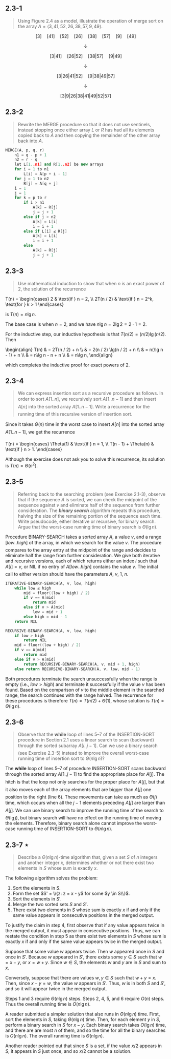 ## 2.3-1

> Using Figure 2.4 as a model, illustrate the operation of merge sort on the array $A = \langle 3, 41, 52, 26, 38, 57, 9, 49 \rangle$.

$$
[3] \quad [41] \quad [52] \quad [26] \quad [38] \quad [57] \quad [9] \quad [49]
$$

$$
\downarrow
$$

$$
[3|41] \quad [26| 52] \quad [38|57] \quad [9|49]
$$

$$
\downarrow
$$

$$
[3|26|41|52] \quad [9 |38|49|57]
$$

$$
\downarrow
$$

$$
[3|9|26|38|41|49|52|57]
$$

## 2.3-2

> Rewrite the $\text{MERGE}$ procedure so that it does not use sentinels, instead stopping once either array $L$ or $R$ has had all its elements copied back to $A$ and then copying the remainder of the other array back into $A$.

```cpp
MERGE(A, p, q, r)
    n1 = q - p + 1
    n2 = r - q
    let L[1..n1] and R[1..n2] be new arrays
    for i = 1 to n1
        L[i] = A[p + i - 1]
    for j = 1 to n2
        R[j] = A[q + j]
    i = 1
    j = 1
    for k = p to r
        if i > n1
            A[k] = R[j]
            j = j + 1
        else if j > n2
            A[k] = L[i]
            i = i + 1
        else if L[i] ≤ R[j]
            A[k] = L[i]
            i = i + 1
        else
            A[k] = R[j]
            j = j + 1
```

## 2.3-3

> Use mathematical induction to show that when $n$ is an exact power of $2$, the solution of the recurrence

T(n) =
\begin{cases}
    2         & \text{if } n = 2, \\\\
    2T(n / 2) & \text{if } n = 2^k, \text{for } k > 1
\end{cases}

is $T(n) = n\lg n$.

The base case is when $n = 2$, and we have $n\lg n = 2\lg 2 = 2 \cdot 1 = 2$.

For the inductive step, our inductive hypothesis is that $T(n / 2) = (n / 2)\lg(n / 2)$. Then

\begin{align}
T(n) & = 2T(n / 2) + n \\\\
     & = 2(n / 2) \lg(n / 2) + n \\\\
     & = n(\lg n - 1) + n \\\\
     & = n\lg n - n + n \\\\
     & = n\lg n,
\end{align}

which completes the inductive proof for exact powers of $2$.

## 2.3-4

> We can express insertion sort as a recursive procedure as follows. In order to sort $A[1..n]$, we recursively sort $A[1..n - 1]$ and then insert $A[n]$ into the sorted array $A[1..n - 1]$. Write a recurrence for the running time of this recursive version of insertion sort.

Since it takes $\Theta(n)$ time in the worst case to insert $A[n]$ into the sorted array $A[1..n - 1]$, we get the recurrence

T(n) = \begin{cases}
    \Theta(1)            & \text{if } n = 1, \\\\
    T(n - 1) + \Theta(n) & \text{if } n > 1.
\end{cases}

Although the exercise does not ask you to solve this recurrence, its solution is $T(n) = \Theta(n^2)$.

## 2.3-5

> Referring back to the searching problem (see Exercise 2.1-3), observe that if the sequence $A$ is sorted, we can check the midpoint of the sequence against $v$ and eliminate half of the sequence from further consideration. The __*binary search*__ algorithm repeats this procedure, halving the size of the remaining portion of the sequence each time. Write pseudocode, either iterative or recursive, for binary search. Argue that the worst-case running time of binary search is $\Theta(\lg n)$.

Procedure $\text{BINARY-SEARCH}$ takes a sorted array $A$, a value $v$, and a range $[low..high]$ of the array, in which we search for the value $v$. The procedure compares to the array entry at the midpoint of the range and decides to eliminate half the range from further consideration. We give both iterative and recursive versions, each of which returns either an index $i$ such that $A[i] = v$, or $\text{NIL}$ if no entry of $A[low..high]$ contains the value $v$. The initial call to either version should have the parameters $A$, $v$, $1$, $n$.

```cpp
ITERATIVE-BINARY-SEARCH(A, v, low, high)
    while low ≤ high
        mid = floor((low + high) / 2)
        if v == A[mid]
            return mid
        else if v > A[mid]
            low = mid + 1
        else high = mid - 1
    return NIL
```

```cpp
RECURSIVE-BINARY-SEARCH(A, v, low, high)
    if low > high
        return NIL
    mid = floor((low + high) / 2)
    if v == A[mid]
        return mid
    else if v > A[mid]
        return RECURSIVE-BINARY-SEARCH(A, v, mid + 1, high)
    else return RECURSIVE-BINARY-SEARCH(A, v, low, mid - 1)
```

Both procedures terminate the search unsuccessfully when the range is empty (i.e., $low > high$) and terminate it successfully if the value $v$ has been found. Based on the comparison of $v$ to the middle element in the searched range, the search continues with the range halved. The recurrence for these procedures is therefore $T(n) = T(n / 2) + \Theta(1)$, whose solution is $T(n) = \Theta(\lg n)$.

## 2.3-6

> Observe that the **while** loop of lines 5–7 of the $\text{INSERTION-SORT}$ procedure in Section 2.1 uses a linear search to scan (backward) through the sorted subarray $A[i..j - 1]$. Can we use a binary search (see Exercise 2.3-5) instead to improve the overall worst-case running time of insertion sort to $\Theta(n\lg n)$?

The **while** loop of lines 5–7 of procedure $\text{INSERTION-SORT}$ scans backward through the sorted array $A[1..j - 1]$ to find the appropriate place for $A[j]$. The hitch is that the loop not only searches for the proper place for $A[j]$, but that it also moves each of the array elements that are bigger than $A[j]$ one position to the right (line 6). These movements can take as much as $\Theta(j)$ time, which occurs when all the $j - 1$ elements preceding $A[j]$ are larger than $A[j]$. We can use binary search to improve the running time of the search to $\Theta(\lg j)$, but binary search will have no effect on the running time of moving the elements. Therefore, binary search alone cannot improve the worst-case running time of $\text{INSERTION-SORT}$ to $\Theta(n\lg n)$.

## 2.3-7 $\star$

> Describe a $\Theta(n\lg n)$-time algorithm that, given a set $S$ of $n$ integers and another integer $x$, determines whether or not there exist two elements in $S$ whose sum is exactly $x$.

The following algorithm solves the problem:

1. Sort the elements in $S$.
2. Form the set $S' = \\{z: z = x - y$ for some $y \in S\\}$.
3. Sort the elements in $S'$.
4. Merge the two sorted sets $S$ and $S'$.
5. There exist two elements in $S$ whose sum is exactly $x$ if and only if the same value appears in consecutive positions in the merged output.

To justify the claim in step 4, first observe that if any value appears twice in the merged output, it must appear in consecutive positions. Thus, we can restate the condition in step 5 as there exist two elements in $S$ whose sum is exactly $x$ if and only if the same value appears twice in the merged output.

Suppose that some value $w$ appears twice. Then $w$ appeared once in $S$ and once in $S'$. Because $w$ appeared in $S'$, there exists some $y \in S$ such that $w = x - y$, or $x = w + y$. Since $w \in S$, the elements $w$ and $y$ are in $S$ and sum to $x$.

Conversely, suppose that there are values $w, y \in S$ such that $w + y = x$. Then, since $x - y = w$, the value $w$ appears in $S'$. Thus, $w$ is in both $S$ and $S'$, and so it will appear twice in the merged output.

Steps 1 and 3 require $\Theta(n\lg n)$ steps. Steps 2, 4, 5, and 6 require $O(n)$ steps. Thus the overall running time is $O(n\lg n)$.

A reader submitted a simpler solution that also runs in $\Theta(n\lg n)$ time. First, sort the elements in $S$, taking $\Theta(n\lg n)$ time. Then, for each element $y$ in $S$, perform a binary search in $S$ for $x - y$. Each binary search takes $O(\lg n)$ time, and there are are most $n$ of them, and so the time for all the binary searches is $O(n\lg n)$. The overall running time is $\Theta(n\lg n)$.

Another reader pointed out that since $S$ is a set, if the value $x / 2$ appears in $S$, it appears in $S$ just once, and so $x / 2$ cannot be a solution.
